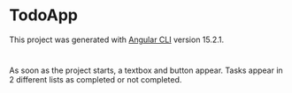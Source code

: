 # TodoApp

This project was generated with [Angular CLI](https://github.com/angular/angular-cli) version 15.2.1.

#

As soon as the project starts, a textbox and button appear. Tasks appear in 2 different lists as completed or not completed.
